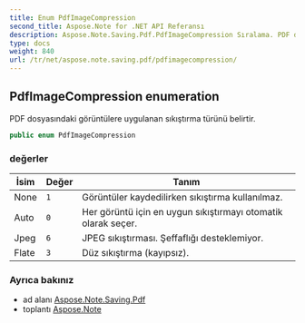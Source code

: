 ```yaml
---
title: Enum PdfImageCompression
second_title: Aspose.Note for .NET API Referansı
description: Aspose.Note.Saving.Pdf.PdfImageCompression Sıralama. PDF dosyasındaki görüntülere uygulanan sıkıştırma türünü belirtir.
type: docs
weight: 840
url: /tr/net/aspose.note.saving.pdf/pdfimagecompression/
---
```

## PdfImageCompression enumeration

PDF dosyasındaki görüntülere uygulanan sıkıştırma türünü belirtir.

```csharp
public enum PdfImageCompression
```

### değerler

| İsim | Değer | Tanım |
| --- | --- | --- |
| None | `1` | Görüntüler kaydedilirken sıkıştırma kullanılmaz. |
| Auto | `0` | Her görüntü için en uygun sıkıştırmayı otomatik olarak seçer. |
| Jpeg | `6` | JPEG sıkıştırması. Şeffaflığı desteklemiyor. |
| Flate | `3` | Düz sıkıştırma (kayıpsız). |

### Ayrıca bakınız

* ad alanı [Aspose.Note.Saving.Pdf](../../aspose.note.saving.pdf/)
* toplantı [Aspose.Note](../../)


